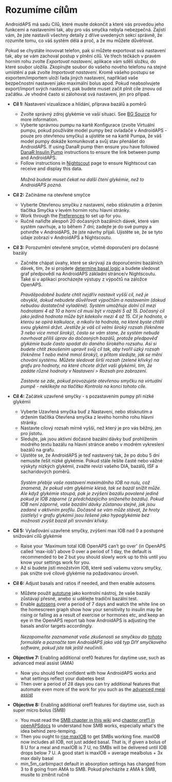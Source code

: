 # Rozumíme cílům

AndroidAPS má sadu Cílů, které musíte dokončit a které vás provedou jeho funkcemi a nastaveními tak, aby pro vás smyčka nebyla nebezpečná. Zajistí vám, že jste nastavili všechny detaily z dříve uvedených sekcí správně, že rozumíte tomu, co váš systém dělá a proč, a že mu můžete důvěřovat.

Pokud se chystáte inovovat telefon, pak si můžete exportovat svá nastavení tak, aby se vám zachoval postup v plnění cílů. Ve třech tečkách v pravém horním rohu zvolte *Exportovat nastavení*, aplikace vám sdělí složku, do které soubor uložila. Zkopírujte soubor do vašeho nového telefonu na stejné umístění a pak zvolte *Importovat nastavení*. Kromě vašeho postupu se exportem/importem uloží řada jiných nastavení, například vaše bezpečnostní nastavení jako maximální bolus apod. Pokud neabsolvujete export/import svých nastavení, pak budete muset začít plnit cíle znovu od začátku. Je vhodné často si zálohovat svá nastavení, jen pro případ.  

* **Cíl 1:** Nastavení vizualizace a hlídání, příprava bazálů a poměrů 
  * Zvolte správný zdroj glykémie ve vaší situaci. See [BG Source](../Configration/BG-Source.md) for more information.
  * Vyberte správnou pumpu na kartě Konfigurace (zvolte Virtuální pumpu, pokud používáte model pumpy bez ovladače v AndroidAPS - pouze pro otevřenou smyčku) a ujistěte se na kartě Pumpa, že váš model pumpy dokáže komunikovat a svůj stav přenášet do AndroidAPS. If using DanaR pump then ensure you have followed [DanaR Insulin Pump](../Confguration/DanaR-Insulin-Pump.md) instructions to ensure the link between pump and AndroidAPS.
  * Follow instructions in [Nightscout](../Installing-AndroidAPS/Nightscout.md) page to ensure Nightscout can receive and display this data. <br />  
    _Možná budete muset čekat na další čtení glykémie, než to AndroidAPS pozná._
* **Cíl 2:** Začínáme na otevřené smyčce 
  * Vyberte Otevřenou smyčku z nastavení, nebo stisknutím a držením tlačítka Smyčka v levém horním rohu hlavní stránky.
  * Work through the [Preferences](../Configuration/Preferences.md) to set up for you.
  * Ručně nařiďte alespoň 20 dočasných bazálních dávek, které vám systém navrhuje, a to během 7 dní; zadejte je do své pumpy a potvrďte v AndroidAPS, že jste návrhy přijali. Ujistěte se, že se tyto údaje zobrazí v AndroidAPS a Nightscoutu.  

* **Cíl 3:** Porozumění otevřené smyčce, včetně doporučení pro dočasné bazály
  
  * Začněte chápat úvahy, které se skrývají za doporučeními bazálních dávek, tím, že si projdete [determine basal logic](https://openaps.readthedocs.io/en/latest/docs/While%20You%20Wait%20For%20Gear/Understand-determine-basal.html) a budete sledovat graf předpovědí na AndroidAPS základní stránce/v Nightscoutu. Také si v aplikaci procházejte výstupy z výpočtů na záložce OpenAPS.   
      
    _Pravděpodobně budete chtít nejdřív nastavit vyšší cíl, než je obvyklé, dokud nebudete důvěřovat výpočtům a nastavením (dokud nebudou dostatečně vyladěné). Systém umožňuje dolní cíl mezi hodnotami 4 až 10 a horní cíl musí být v rozpětí 5 až 15. Dočasný cíl jako jediná hodnota může být kdekoliv mezi 4 až 15. Cíl je hodnota, o kterou se opírá kalkulace, a nikoliv ta hodnota, na které byste chtěli svou glykémii držet. Jestliže je váš cíl velmi široký rozsah (řekněme 3 nebo více mmol široký), často se vám stane, že systém nebude navrhovat příliš úprav do dočasných bazálů, protože předpověď glykémie bude často spadat do daného širokého rozsahu. Asi si budete chtít zkoušením upravit svůj cíl tak, aby tvořil úzký rozsah (řekněme 1 nebo méně mmol široký), a přitom sledujte, jak se mění chování systému. Můžete sledovat širší rozsah (zelené křivky) na grafu pro hodnoty, na které chcete držet vaši glykémii, tím, že zadáte různé hodnoty v Nastavení > Rozsah pro zobrazení._   
      
    _Zastavte se zde, pokud provozujete otevřenou smyčku na virtuální pumpě - neklikejte na tlačítko Kontrola na konci tohoto cíle._

* **Cíl 4:** Začátek uzavřené smyčky - s pozastavením pumpy při nízké glykémii
  
  * Vyberte Uzavřená smyčka buď z Nastavení, nebo stisknutím a držením tlačítka Otevřená smyčka z levého horního rohu hlavní stránky.
  * Nastavte cílový rozsah mírně vyšší, než který je pro vás běžný, jen pro jistotu.
  * Sledujte, jak jsou aktivní dočasné bazální dávky buď prohlížením modrého textu bazálu na hlavní stránce anebo v modrém vykreslení bazálů na grafu.
  * Ujistěte se, že AndroidAPS je teď nastavený tak, že po dobu 5 dní nemusíte řešit nízké glykémie. Pokud stále řešíte časté nebo vážné výskyty nízkých glykémií, zvažte revizi vašeho DIA, bazálů, ISF a sacharidových poměrů. <br />  
    _Systém přebije vaše nastavení maximálního IOB na nulu, což znamená, že pokud vám glykémie klesá, tak se bazál snížit může. Ale když glykémie stoupá, pak je zvýšení bazálu povolené jedině pokud je IOB záporné (z předcházejícího sníženého bazálu). Pokud IOB není záporné, vaše bazální dávky zůstanou stejné, jak jsou zadané v aktivním profilu. Dočasně se vám může stávat, že hroty (ústřely) v grafu glykémií jsou řešené jako hypoglykémie bez možnosti zvýšit bazál při srovnání křivky._
* **Cíl 5:** Vylaďování uzavřené smyčky, zvýšení max IOB nad 0 a postupné snižování cílů glykémie 
  * Raise your 'Maximum total IOB OpenAPS can’t go over' (in OpenAPS called 'max-iob') above 0 over a period of 1 day, the default is recommended to be 2 but you should slowly work up to this until you know your settings work for you.
  * Až si budete jistí množstvím IOB, které sedí vašemu vzoru smyčky, pak snižte své cílové glykémie na požadovanou úroveň.  
* **Cíl 6:** Adjust basals and ratios if needed, and then enable autosens 
  * Můžete použít [autotune](https://openaps.readthedocs.io/en/latest/docs/Customize-Iterate/autotune.html) jako kontrolní nástroj, že vaše bazály zůstávají přesné, anebo si udělejte tradiční bazální test.
  * Enable [autosens](../Usage/Open-APS-features.md) over a period of 7 days and watch the white line on the homescreen graph show how your sensitivity to insulin may be rising or falling as a result of exercise or hormones etc, and keep an eye in the OpenAPS report tab how AndroidAPS is adjusting the basals and/or targets accordingly. <br />  
    _Nezapomeňte zaznamenat vaše zkušenosti se smyčkou do [tohoto](http://bit.ly/nowlooping) formuláře a poznačte tam AndroidAPS jako váš typ DIY smyčkového software, pokud jste tak ještě neučinili._

* **Objective 7:** Enabling additional oref0 features for daytime use, such as advanced meal assist (AMA)
  
  * Now you should feel confident with how AndroidAPS works and what settings reflect your diabetes best
  * Then over a period of 28 days you can try additional features that automate even more of the work for you such as the [advanced meal assist](../Usage/Open-APS-features.md#advanced-meal-assist-ama)

* **Objective 8:** Enabling additional oref1 features for daytime use, such as super micro bolus (SMB)
  
  * You must read the [SMB chapter in this wiki](../Usage/Open-APS-features.md#super-micro-bolus-smb) and [chapter oref1 in openAPSdocs](https://openaps.readthedocs.io/en/latest/docs/Customize-Iterate/oref1.html) to understand how SMB works, especially what's the idea behind zero-temping.
  * Then you ought to [rise maxIOB](../Usage/Open-APS-features.md#maximum-total-iob-openaps-cant-go-over-openaps-max-iob) to get SMBs working fine. maxIOB now includes all IOB, not just added basal. That is, if given a bolus of 8 U for a meal and maxIOB is 7 U, no SMBs will be delivered until IOB drops below 7 U. A good start is maxIOB = average mealbolus + 3x max daily basal
  * min_5m_carbimpact default in absorption settings has changed from 3 to 8 going from AMA to SMB. Pokud přecházíte z AMA k SMB, musíte to změnit ručně
